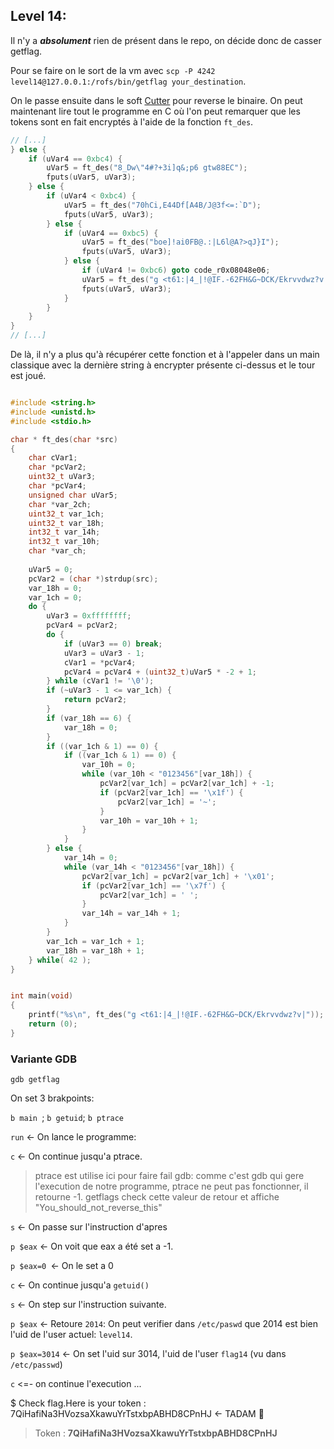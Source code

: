 ## Level 14:

Il n'y a **_absolument_** rien de présent dans le repo, on décide donc de casser getflag.

Pour se faire on le sort de la vm avec `scp -P 4242 level14@127.0.0.1:/rofs/bin/getflag your_destination`.

On le passe ensuite dans le soft [Cutter](https://cutter.re/) pour reverse le binaire.
On peut maintenant lire tout le programme en C où l'on peut remarquer que les tokens sont en fait encryptés à l'aide de la fonction `ft_des`.

```c
// [...]
} else {
    if (uVar4 == 0xbc4) {
        uVar5 = ft_des("8_Dw\"4#?+3i]q&;p6 gtw88EC");
        fputs(uVar5, uVar3);
    } else {
        if (uVar4 < 0xbc4) {
            uVar5 = ft_des("70hCi,E44Df[A4B/J@3f<=:`D");
            fputs(uVar5, uVar3);
        } else {
            if (uVar4 == 0xbc5) {
                uVar5 = ft_des("boe]!ai0FB@.:|L6l@A?>qJ}I");
                fputs(uVar5, uVar3);
            } else {
                if (uVar4 != 0xbc6) goto code_r0x08048e06;
                uVar5 = ft_des("g <t61:|4_|!@IF.-62FH&G~DCK/Ekrvvdwz?v|");
                fputs(uVar5, uVar3);
            }
        }
    }
}
// [...]
```

De là, il n'y a plus qu'à récupérer cette fonction et à l'appeler dans un main classique avec la dernière string à encrypter présente ci-dessus et le tour est joué.

```c

#include <string.h>
#include <unistd.h>
#include <stdio.h>

char * ft_des(char *src)
{
    char cVar1;
    char *pcVar2;
    uint32_t uVar3;
    char *pcVar4;
    unsigned char uVar5;
    char *var_2ch;
    uint32_t var_1ch;
    uint32_t var_18h;
    int32_t var_14h;
    int32_t var_10h;
    char *var_ch;
    
    uVar5 = 0;
    pcVar2 = (char *)strdup(src);
    var_18h = 0;
    var_1ch = 0;
    do {
        uVar3 = 0xffffffff;
        pcVar4 = pcVar2;
        do {
            if (uVar3 == 0) break;
            uVar3 = uVar3 - 1;
            cVar1 = *pcVar4;
            pcVar4 = pcVar4 + (uint32_t)uVar5 * -2 + 1;
        } while (cVar1 != '\0');
        if (~uVar3 - 1 <= var_1ch) {
            return pcVar2;
        }
        if (var_18h == 6) {
            var_18h = 0;
        }
        if ((var_1ch & 1) == 0) {
            if ((var_1ch & 1) == 0) {
                var_10h = 0;
                while (var_10h < "0123456"[var_18h]) {
                    pcVar2[var_1ch] = pcVar2[var_1ch] + -1;
                    if (pcVar2[var_1ch] == '\x1f') {
                        pcVar2[var_1ch] = '~';
                    }
                    var_10h = var_10h + 1;
                }
            }
        } else {
            var_14h = 0;
            while (var_14h < "0123456"[var_18h]) {
                pcVar2[var_1ch] = pcVar2[var_1ch] + '\x01';
                if (pcVar2[var_1ch] == '\x7f') {
                    pcVar2[var_1ch] = ' ';
                }
                var_14h = var_14h + 1;
            }
        }
        var_1ch = var_1ch + 1;
        var_18h = var_18h + 1;
    } while( 42 );
}


int main(void)
{
    printf("%s\n", ft_des("g <t61:|4_|!@IF.-62FH&G~DCK/Ekrvvdwz?v|"));
    return (0);
}

```

### Variante GDB

`gdb getflag`

On set 3 brakpoints:

`b main `; `b getuid`; `b ptrace`

`run` <- On lance le programme:

`c` <- On continue jusqu'a ptrace.

> ptrace est utilise ici pour faire fail gdb: comme c'est gdb qui gere l'execution de notre programme, ptrace ne peut pas fonctionner, il retourne -1.
getflags check cette valeur de retour et affiche "You_should_not_reverse_this"

`s` <- On passe sur l'instruction d'apres

`p $eax` <- On voit que eax a été set a -1.

`p $eax=0 `<- On le set a 0

`c` <- On continue jusqu'a `getuid()`

`s`  <- On step sur l'instruction suivante.

`p $eax` <- Retoure `2014`: On peut verifier dans `/etc/paswd` que 2014 est bien l'uid de l'user actuel: `level14`.

`p $eax=3014`  <- On set l'uid sur 3014, l'uid de l'user `flag14` (vu dans `/etc/passwd`)

`c` <=- on continue l'execution ...

$ Check flag.Here is your token : 7QiHafiNa3HVozsaXkawuYrTstxbpABHD8CPnHJ <- TADAM 🥳


> Token : **7QiHafiNa3HVozsaXkawuYrTstxbpABHD8CPnHJ**